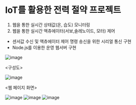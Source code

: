 # IoT를 활용한 전력 절약 프로젝트

1. 웹을 통한 실시간 상태값(온, 습도) 모니터링
2. 웹을 통한 실시간 액츄에이터(서보,솔레노이드, 모터) 제어
 - 센서값 수신 및 액츄에이터 제어 명령 송신을 위한 시리얼 통신 구현
 - Node.js를 이용한 운영 웹서버 구현

![image](https://github.com/user-attachments/assets/4e770b9b-4d1d-4874-b7df-d490cb884ac0)

<구성도>

![image](https://github.com/user-attachments/assets/05a29711-58f4-4fb0-a642-01484369fcdd)

<웹 페이지 화면>

![image](https://github.com/user-attachments/assets/59daccb9-d189-43a0-abb8-ea48c89a21b7)
![image](https://github.com/user-attachments/assets/f979d6da-294a-4357-af18-121b6e675d16)
![image](https://github.com/user-attachments/assets/07d1ce29-1da6-4aa1-88bb-4599fec0db8b)
